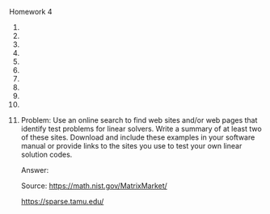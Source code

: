 Homework 4

1.

2.

3.

4.

5.

6.

7.

8.

9.

10.

11. Problem: Use an online search to find web sites and/or web pages that identify test problems for linear solvers. Write a summary of at least two of these sites. Download and include these examples in your software manual or provide links to the sites you use to test your own linear solution codes.

    Answer:
    
    Source: https://math.nist.gov/MatrixMarket/
    
    https://sparse.tamu.edu/
